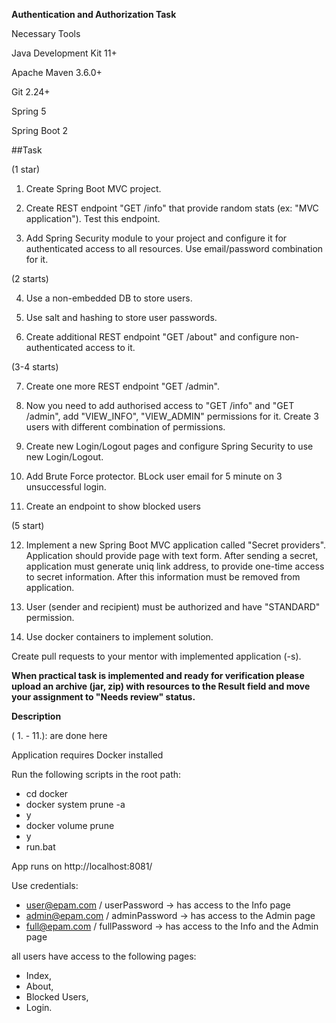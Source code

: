 **Authentication and Authorization Task**

Necessary Tools

Java Development Kit 11+

Apache Maven 3.6.0+

Git 2.24+

Spring 5

Spring Boot 2

##Task

(1 star)

1. Create Spring Boot MVC project.

2. Create REST endpoint "GET /info" that provide random stats (ex: "MVC application"). Test this endpoint.

3. Add Spring Security module to your project and configure it for authenticated access to all resources. Use email/password combination for it.

(2 starts)

4. Use a non-embedded DB to store users.

5. Use salt and hashing to store user passwords.

6. Create additional REST endpoint "GET /about" and configure non-authenticated access to it.

(3-4 starts)

7. Create one more REST endpoint "GET /admin".

8. Now you need to add authorised access to "GET /info" and "GET /admin", add "VIEW_INFO", "VIEW_ADMIN" permissions for it. Create 3 users with different combination of permissions.

9. Create new Login/Logout pages and configure Spring Security to use new Login/Logout.

10. Add Brute Force protector. BLock user email for 5 minute on 3 unsuccessful login.

11. Create an endpoint to show blocked users

(5 start)

12. Implement a new Spring Boot MVC application called "Secret providers". Application should provide page with text form. After sending a secret, application must generate uniq link address, to provide one-time access to secret information. After this information must be removed from application.

13. User (sender and recipient) must be authorized and have "STANDARD" permission.

14. Use docker containers to implement solution.

Create pull requests to your mentor with implemented application (-s).

**When practical task is implemented and ready for verification please upload an archive (jar, zip) with resources to the Result field and move your assignment to "Needs review" status.**


**Description**

( 1. - 11.): are done here

Application requires Docker installed

Run the following scripts in the root path:

* cd docker
* docker system prune -a
* y
* docker volume prune
* y
* run.bat

App runs on http://localhost:8081/

Use credentials:

* user@epam.com / userPassword -> has access to the Info page
* admin@epam.com / adminPassword -> has access to the Admin page
* full@epam.com / fullPassword -> has access to the Info and the Admin page

all users have access to the following pages:

* Index, 
* About, 
* Blocked Users, 
* Login.
